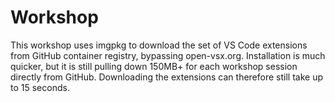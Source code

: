 # Workshop

This workshop uses imgpkg to download the set of VS Code extensions from GitHub container
registry, bypassing open-vsx.org. Installation is much quicker, but it is still pulling
down 150MB+ for each workshop session directly from GitHub. Downloading the extensions
can therefore still take up to 15 seconds.
